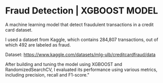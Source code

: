 # Fraud Detection | XGBOOST MODEL

A machine learning model that detect fraudulent transactions in a credit card dataset.

I used a dataset from Kaggle, which contains 284,807 transactions, out of which 492 are labeled as fraud.

Dataset: https://www.kaggle.com/datasets/mlg-ulb/creditcardfraud/data

After building and tuning the model using XGBOOST and RandomizedSearchCV, I evaluated its performance using various metrics, including precision, recall and F1-score."
